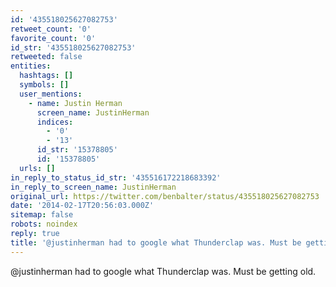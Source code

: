 ```yaml
---
id: '435518025627082753'
retweet_count: '0'
favorite_count: '0'
id_str: '435518025627082753'
retweeted: false
entities:
  hashtags: []
  symbols: []
  user_mentions:
    - name: Justin Herman
      screen_name: JustinHerman
      indices:
        - '0'
        - '13'
      id_str: '15378805'
      id: '15378805'
  urls: []
in_reply_to_status_id_str: '435516172218683392'
in_reply_to_screen_name: JustinHerman
original_url: https://twitter.com/benbalter/status/435518025627082753
date: '2014-02-17T20:56:03.000Z'
sitemap: false
robots: noindex
reply: true
title: '@justinherman had to google what Thunderclap was. Must be getting old.'
---
```


@justinherman had to google what Thunderclap was. Must be getting old.